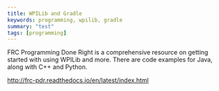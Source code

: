```yaml
---
title: WPILib and Gradle
keywords: programming, wpilib, gradle
summary: "test"
tags: [programming]
---
```


FRC Programming Done Right is a comprehensive resource on getting started with using WPILib and more. There are code examples for Java, along with C++ and Python.

<http://frc-pdr.readthedocs.io/en/latest/index.html>
